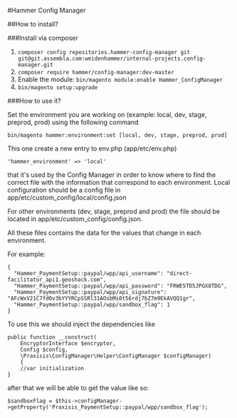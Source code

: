 #Hammer Config Manager

##How to install?

###Install via composer

1. `composer config repositories.hammer-config-manager git git@git.assembla.com:weidenhammer/internal-projects.config-manager.git`
2. `composer require hammer/config-manager:dev-master`
3. Enable the module: `bin/magento module:enable Hammer_ConfigManager`
4. `bin/magento setup:upgrade`

###How to use it?

Set the environment you are working on (example: local, dev, stage, preprod, prod) using the following command

`bin/magento hammer:environment:set [local, dev, stage, preprod, prod]`

This one create a new entry to env.php (app/etc/env.php)

`'hammer_environment' => 'local'`

that it's used by the Config Manager in order to know where to find the correct file with the information that correspond to each environment. Local configuration should be a config file in app/etc/custom_config/local/config.json

For other environments (dev, stage, preprod and prod) the file should be located in app/etc/custom_config/config.json.

All these files contains the data for the values that change in each environment.

For example:

```
{
  "Hammer_PaymentSetup::paypal/wpp/api_username": "direct-facilitator_api1.geoshack.com",
  "Hammer_PaymentSetup::paypal/wpp/api_password": "FRWE5TD5JPGX8TDG",
  "Hammer_PaymentSetup::paypal/wpp/api_signature": "AFcWxV21C7fd0v3bYYYRCpSSRl31AOsbMi0t56rdj7bZ7m9EkAVQQ1gr",
  "Hammer_PaymentSetup::paypal/wpp/sandbox_flag": 1
}
```

To use this we should inject the dependencies like

```
public function __construct(
    EncryptorInterface $encryptor,
    Config $config,
    \Praxisis\ConfigManager\Helper\ConfigManager $configManager)
    {
    //var initialization
}
```

after that we will be able to get the value like so:

`$sandboxFlag = $this->configManager->getProperty('Praxisis_PaymentSetup::paypal/wpp/sandbox_flag');`
